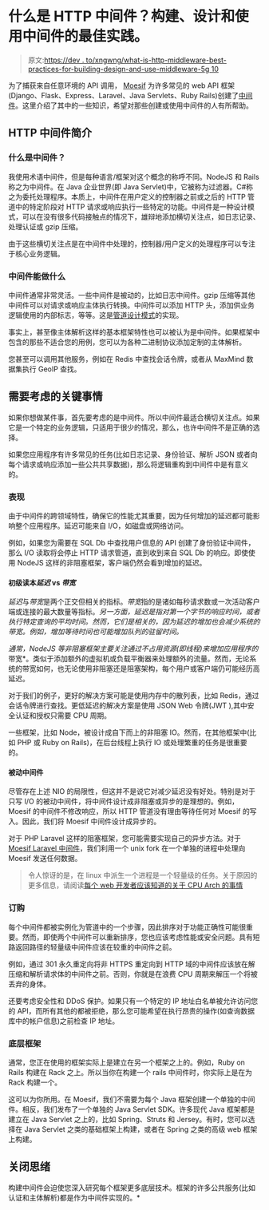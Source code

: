 # 什么是 HTTP 中间件？构建、设计和使用中间件的最佳实践。

> 原文:[https://dev . to/xngwng/what-is-http-middleware-best-practices-for-building-design-and-use-middleware-5g 10](https://dev.to/xngwng/what-is-http-middleware-best-practices-for-building-desiging-and-using-middleware-5g10)

为了捕获来自任意环境的 API 调用， [Moesif](https://www.moesif.com/) 为许多常见的 web API 框架(Django、Flask、Express、Laravel、Java Servlets、Ruby Rails)创建了[中间件](https://www.moesif.com/docs/server-integration/)。这里介绍了其中的一些知识，希望对那些创建或使用中间件的人有所帮助。

## HTTP 中间件简介

### 什么是中间件？

我使用术语中间件，但是每种语言/框架对这个概念的称呼不同。NodeJS 和 Rails 称之为中间件。在 Java 企业世界(即 Java Servlet)中，它被称为过滤器。C#称之为委托处理程序。本质上，中间件在用户定义的控制器之前或之后的 HTTP 管道中的特定阶段对 HTTP 请求或响应执行一些特定的功能。中间件是一种设计模式，可以在没有很多代码接触点的情况下，雄辩地添加横切关注点，如日志记录、处理认证或 gzip 压缩。

由于这些横切关注点是在中间件中处理的，控制器/用户定义的处理程序可以专注于核心业务逻辑。

### 中间件能做什么

中间件通常非常灵活。一些中间件是被动的，比如日志中间件。gzip 压缩等其他中间件可以对请求或响应主体执行转换。中间件可以添加 HTTP 头，添加供业务逻辑使用的内部标志，等等。这是[管道设计模式](https://www.cise.ufl.edu/research/ParallelPatterns/PatternLanguage/AlgorithmStructure/Pipeline.htm)的实现。

事实上，甚至像主体解析这样的基本框架特性也可以被认为是中间件。如果框架中包含的那些不适合您的用例，您可以为各种二进制协议添加定制的主体解析。

您甚至可以调用其他服务，例如在 Redis 中查找会话令牌，或者从 MaxMind 数据集执行 GeoIP 查找。

## 需要考虑的关键事情

如果你想做某件事，首先要考虑的是中间件。所以中间件最适合横切关注点。如果它是一个特定的业务逻辑，只适用于很少的情况，那么，也许中间件不是正确的选择。

如果您应用程序有许多常见的任务(比如日志记录、身份验证、解析 JSON 或者向每个请求或响应添加一些公共共享数据)，那么将逻辑重构到中间件中是有意义的。

### 表现

由于中间件的跨领域特性，确保它的性能尤其重要，因为任何增加的延迟都可能影响整个应用程序。延迟可能来自 I/O，如磁盘或网络访问。

例如，如果您为需要在 SQL Db 中查找用户信息的 API 创建了身份验证中间件，那么 I/O 读取将会停止 HTTP 请求管道，直到收到来自 SQL Db 的响应。即使使用 NodeJS 这样的非阻塞框架，客户端仍然会看到增加的延迟。

#### 初级读本*延迟* vs *带宽*

*延迟*与*带宽*是两个正交但相关的指标。*带宽*指的是诸如每秒请求数或一次活动客户端或连接的最大数量等指标。*另一方面，延迟是指对第一个字节的响应时间，或者执行特定查询的平均时间。然而，它们是相关的，因为延迟的增加也会减少系统的带宽。例如，增加等待时间也可能增加队列的驻留时间。*

 *通常，NodeJS 等非阻塞框架主要关注通过不占用资源(即线程)来增加应用程序的*带宽*。类似于添加额外的虚拟机或负载平衡器来处理额外的流量。然而，无论系统的带宽如何，也无论使用非阻塞还是阻塞架构，每个用户或客户端仍可能经历高延迟。

对于我们的例子，更好的解决方案可能是使用内存中的散列表，比如 Redis，通过会话令牌进行查找。更低延迟的解决方案是使用 JSON Web 令牌(JWT ),其中安全认证和授权只需要 CPU 周期。

一些框架，比如 Node，被设计成自下而上的非阻塞 IO。然而，在其他框架中(比如 PHP 或 Ruby on Rails)，在后台线程上执行 IO 或处理繁重的任务是很重要的。

#### 被动中间件

尽管存在上述 NIO 的局限性，但这并不是说它对减少延迟没有好处。特别是对于只写 I/O 的被动中间件，将中间件设计成非阻塞或异步的是理想的。例如，Moesif 的中间件不修改响应，所以 HTTP 管道没有理由等待任何对 Moesif 的写入。因此，我们将 Moesif 中间件设计成异步的。

对于 PHP Laravel 这样的阻塞框架，您可能需要实现自己的异步方法。对于 [Moesif Laravel 中间件](https://github.com/Moesif/moesif-laravel)，我们利用一个 unix fork 在一个单独的进程中处理向 Moesif 发送任何数据。

> 令人惊讶的是，在 linux 中派生一个进程是一个轻量级的任务。关于原因的更多信息，请阅读[每个 web 开发者应该知道的关于 CPU Arch 的事情](https://www.moesif.com/blog/technical/cpu-arch/What-Every-Web-Developer-Should-Know-About-CPU-Arch-Part1/#doesnt-this-mean-processes-have-to-replicate-code-and-data-in-memory)

### 订购

每个中间件都被实例化为管道中的一个步骤，因此排序对于功能正确性可能很重要。然而，即使两个中间件可以重新排序，您也应该考虑性能或安全问题。具有短路返回路径的轻量级中间件应该在较重的中间件之前。

例如，通过 301 永久重定向将非 HTTPS 重定向到 HTTP 域的中间件应该放在解压缩和解析请求体的中间件之前。否则，你就是在浪费 CPU 周期来解压一个将被丢弃的身体。

还要考虑安全性和 DDoS 保护。如果只有一个特定的 IP 地址白名单被允许访问您的 API，而所有其他的都被拒绝，那么您可能希望在执行昂贵的操作(如查询数据库中的帐户信息)之前检查 IP 地址。

### 底层框架

通常，您正在使用的框架实际上是建立在另一个框架之上的。例如，Ruby on Rails 构建在 Rack 之上。所以当你在构建一个 rails 中间件时，你实际上是在为 Rack 构建一个。

这可以为你所用。在 Moesif，我们不需要为每个 Java 框架创建一个单独的中间件。相反，我们发布了一个单独的 Java Servlet SDK。许多现代 Java 框架都是建立在 Java Servlet 之上的，比如 Spring、Struts 和 Jersey。有时，您可以选择在 Java Servlet 之类的基础框架上构建，或者在 Spring 之类的高级 web 框架上构建。

## 关闭思绪

构建中间件会迫使您深入研究每个框架更多底层技术。框架的许多公共服务(比如认证和主体解析)都是作为中间件实现的。*